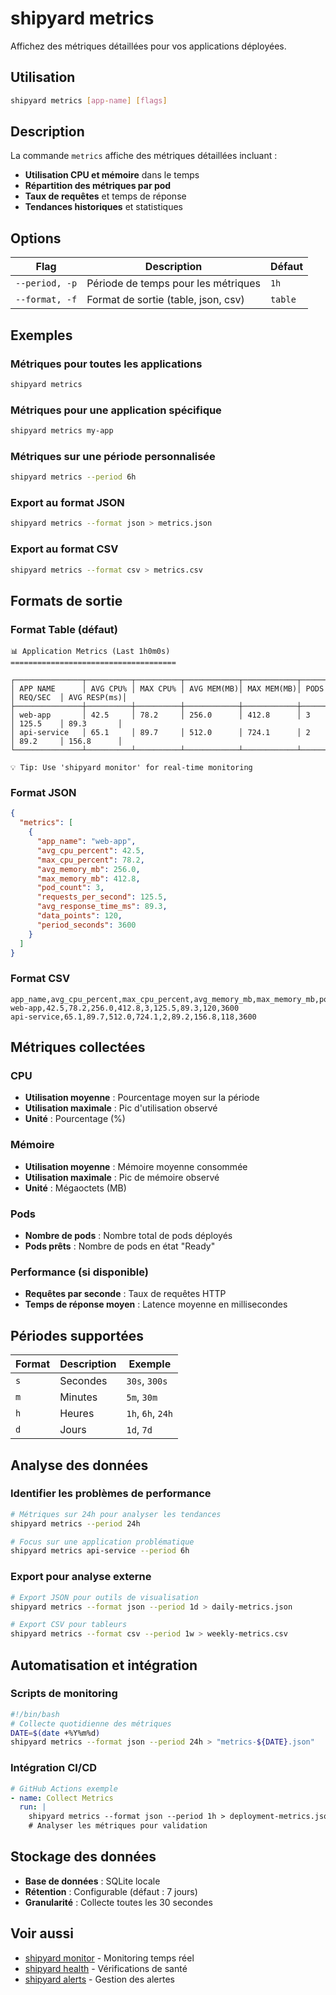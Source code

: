 # shipyard metrics

Affichez des métriques détaillées pour vos applications déployées.

## Utilisation

```bash
shipyard metrics [app-name] [flags]
```

## Description

La commande `metrics` affiche des métriques détaillées incluant :

- **Utilisation CPU et mémoire** dans le temps
- **Répartition des métriques par pod**
- **Taux de requêtes** et temps de réponse
- **Tendances historiques** et statistiques

## Options

| Flag | Description | Défaut |
|------|-------------|---------|
| `--period, -p` | Période de temps pour les métriques | `1h` |
| `--format, -f` | Format de sortie (table, json, csv) | `table` |

## Exemples

### Métriques pour toutes les applications
```bash
shipyard metrics
```

### Métriques pour une application spécifique
```bash
shipyard metrics my-app
```

### Métriques sur une période personnalisée
```bash
shipyard metrics --period 6h
```

### Export au format JSON
```bash
shipyard metrics --format json > metrics.json
```

### Export au format CSV
```bash
shipyard metrics --format csv > metrics.csv
```

## Formats de sortie

### Format Table (défaut)

```
📊 Application Metrics (Last 1h0m0s)
=====================================

┌───────────────┬──────────┬──────────┬────────────┬────────────┬────────┬──────────┬────────────┐
│ APP NAME      │ AVG CPU% │ MAX CPU% │ AVG MEM(MB)│ MAX MEM(MB)│ PODS   │ REQ/SEC  │ AVG RESP(ms)│
├───────────────┼──────────┼──────────┼────────────┼────────────┼────────┼──────────┼────────────┤
│ web-app       │ 42.5     │ 78.2     │ 256.0      │ 412.8      │ 3      │ 125.5    │ 89.3       │
│ api-service   │ 65.1     │ 89.7     │ 512.0      │ 724.1      │ 2      │ 89.2     │ 156.8      │
└───────────────┴──────────┴──────────┴────────────┴────────────┴────────┴──────────┴────────────┘

💡 Tip: Use 'shipyard monitor' for real-time monitoring
```

### Format JSON

```json
{
  "metrics": [
    {
      "app_name": "web-app",
      "avg_cpu_percent": 42.5,
      "max_cpu_percent": 78.2,
      "avg_memory_mb": 256.0,
      "max_memory_mb": 412.8,
      "pod_count": 3,
      "requests_per_second": 125.5,
      "avg_response_time_ms": 89.3,
      "data_points": 120,
      "period_seconds": 3600
    }
  ]
}
```

### Format CSV

```csv
app_name,avg_cpu_percent,max_cpu_percent,avg_memory_mb,max_memory_mb,pod_count,requests_per_second,avg_response_time_ms,data_points,period_seconds
web-app,42.5,78.2,256.0,412.8,3,125.5,89.3,120,3600
api-service,65.1,89.7,512.0,724.1,2,89.2,156.8,118,3600
```

## Métriques collectées

### CPU
- **Utilisation moyenne** : Pourcentage moyen sur la période
- **Utilisation maximale** : Pic d'utilisation observé
- **Unité** : Pourcentage (%)

### Mémoire
- **Utilisation moyenne** : Mémoire moyenne consommée
- **Utilisation maximale** : Pic de mémoire observé
- **Unité** : Mégaoctets (MB)

### Pods
- **Nombre de pods** : Nombre total de pods déployés
- **Pods prêts** : Nombre de pods en état "Ready"

### Performance (si disponible)
- **Requêtes par seconde** : Taux de requêtes HTTP
- **Temps de réponse moyen** : Latence moyenne en millisecondes

## Périodes supportées

| Format | Description | Exemple |
|--------|-------------|---------|
| `s` | Secondes | `30s`, `300s` |
| `m` | Minutes | `5m`, `30m` |
| `h` | Heures | `1h`, `6h`, `24h` |
| `d` | Jours | `1d`, `7d` |

## Analyse des données

### Identifier les problèmes de performance

```bash
# Métriques sur 24h pour analyser les tendances
shipyard metrics --period 24h

# Focus sur une application problématique
shipyard metrics api-service --period 6h
```

### Export pour analyse externe

```bash
# Export JSON pour outils de visualisation
shipyard metrics --format json --period 1d > daily-metrics.json

# Export CSV pour tableurs
shipyard metrics --format csv --period 1w > weekly-metrics.csv
```

## Automatisation et intégration

### Scripts de monitoring

```bash
#!/bin/bash
# Collecte quotidienne des métriques
DATE=$(date +%Y%m%d)
shipyard metrics --format json --period 24h > "metrics-${DATE}.json"
```

### Intégration CI/CD

```yaml
# GitHub Actions exemple
- name: Collect Metrics
  run: |
    shipyard metrics --format json --period 1h > deployment-metrics.json
    # Analyser les métriques pour validation
```

## Stockage des données

- **Base de données** : SQLite locale
- **Rétention** : Configurable (défaut : 7 jours)
- **Granularité** : Collecte toutes les 30 secondes

## Voir aussi

- [shipyard monitor](./monitor.md) - Monitoring temps réel
- [shipyard health](./health.md) - Vérifications de santé
- [shipyard alerts](./alerts.md) - Gestion des alertes